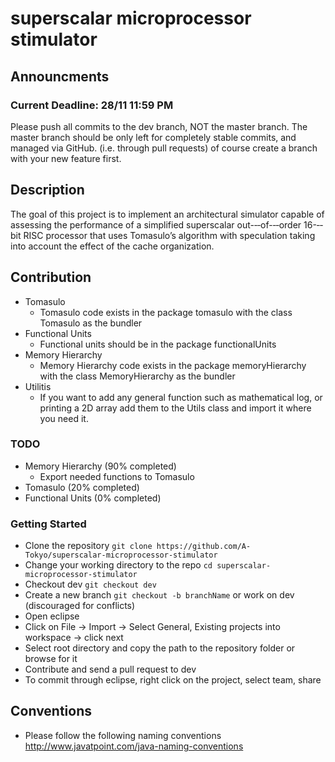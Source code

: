 # superscalar microprocessor stimulator

## Announcments
###  Current Deadline: 28/11 11:59 PM
Please push all commits to the dev branch, NOT the master branch. The master branch should be only left for completely stable commits, and managed via GitHub. (i.e. through pull requests) of course create a branch with your new feature first.

## Description
The goal of this project is to implement an architectural simulator capable of assessing the performance of a simplified superscalar out-‐‐of-‐‐order 16-‐‐bit RISC
processor that uses Tomasulo’s algorithm with speculation taking into account the effect of the cache organization.


## Contribution
- Tomasulo
    - Tomasulo code exists in the package tomasulo with the class Tomasulo as the bundler
- Functional Units
    - Functional units should be in the package functionalUnits
- Memory Hierarchy
    - Memory Hierarchy code exists in the package memoryHierarchy with the class MemoryHierarchy as the bundler
- Utilitis
    - If you want to add any general function such as mathematical log, or printing a 2D array add them to the Utils class and     import it where you need it.


### TODO
- Memory Hierarchy (90% completed)
    - Export needed functions to Tomasulo
- Tomasulo (20% completed)
- Functional Units (0% completed)


### Getting Started

- Clone the repository  `git clone https://github.com/A-Tokyo/superscalar-microprocessor-stimulator`
- Change your working directory to the repo `cd superscalar-microprocessor-stimulator`
- Checkout dev `git checkout dev`
- Create a new branch `git checkout -b branchName` or work on dev (discouraged for conflicts)
- Open eclipse
- Click on File -> Import -> Select General, Existing projects into workspace -> click next
- Select root directory and copy the path to the repository folder or browse for it
- Contribute and send a pull request to dev
- To commit through eclipse, right click on the project, select team, share


## Conventions
- Please follow the following naming conventions http://www.javatpoint.com/java-naming-conventions
